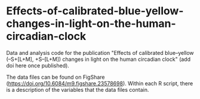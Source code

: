 # Effects-of-calibrated-blue-yellow-changes-in-light-on-the-human-circadian-clock
Data and analysis code for the publication "Effects of calibrated blue–yellow (–S+[L+M], +S–[L+M]) changes in light on the human circadian clock" (add doi here once published).

The data files can be found on FigShare (https://doi.org/10.6084/m9.figshare.23578698). Within each R script, there is a description of the variables that the data files contain.

